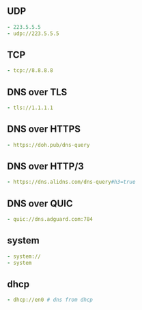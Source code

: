 ## UDP

```yaml
- 223.5.5.5
- udp://223.5.5.5
```

## TCP

```yaml
- tcp://8.8.8.8
```

## DNS over TLS

```yaml
- tls://1.1.1.1
```

## DNS over HTTPS

```yaml
- https://doh.pub/dns-query
```

## DNS over HTTP/3

```yaml
- https://dns.alidns.com/dns-query#h3=true
```

## DNS over QUIC

```yaml
- quic://dns.adguard.com:784
```

## system

```yaml
- system://
- system
```

## dhcp

```yaml
- dhcp://en0 # dns from dhcp
```
